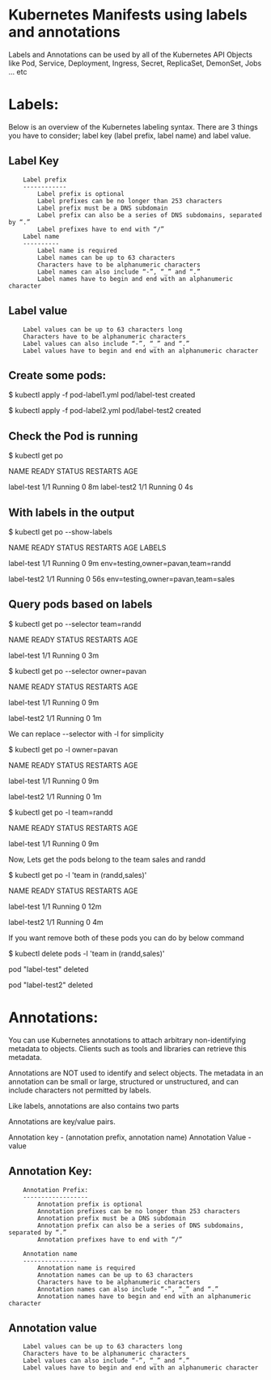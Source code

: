 # Kubernetes Manifests using labels and annotations

Labels and Annotations can be used by all of the Kubernetes API Objects like Pod, Service, Deployment, Ingress, Secret, ReplicaSet, DemonSet, Jobs ... etc

Labels:
======

Below is an overview of the Kubernetes labeling syntax. There are 3 things you have to consider; label key (label prefix, label name) and label value.


Label Key
---------
        Label prefix
        ------------
            Label prefix is optional
            Label prefixes can be no longer than 253 characters
            Label prefix must be a DNS subdomain
            Label prefix can also be a series of DNS subdomains, separated by “.”
            Label prefixes have to end with “/”
        Label name
        ----------
            Label name is required
            Label names can be up to 63 characters
            Characters have to be alphanumeric characters
            Label names can also include “-”, “_” and “.”
            Label names have to begin and end with an alphanumeric character

Label value
-----------
        Label values can be up to 63 characters long
        Characters have to be alphanumeric characters
        Label values can also include “-”, “_” and “.”
        Label values have to begin and end with an alphanumeric character

Create some pods:
----------------

$ kubectl apply -f pod-label1.yml 
pod/label-test created

$ kubectl apply -f pod-label2.yml 
pod/label-test2 created


Check the Pod is running
------------------------

$ kubectl get po

NAME          READY     STATUS    RESTARTS   AGE

label-test    1/1       Running   0          8m
label-test2   1/1       Running   0          4s


With labels in the output
-------------------------

$ kubectl get po --show-labels

NAME          READY     STATUS    RESTARTS   AGE       LABELS

label-test    1/1       Running   0          9m        env=testing,owner=pavan,team=randd

label-test2   1/1       Running   0          56s       env=testing,owner=pavan,team=sales


Query pods based on labels
--------------------------

$ kubectl get po --selector team=randd

NAME         READY     STATUS    RESTARTS   AGE

label-test   1/1       Running   0          3m

$ kubectl get po --selector owner=pavan

NAME          READY     STATUS    RESTARTS   AGE

label-test    1/1       Running   0          9m

label-test2   1/1       Running   0          1m

We can replace --selector with -l for simplicity

$ kubectl get po -l owner=pavan

NAME          READY     STATUS    RESTARTS   AGE

label-test    1/1       Running   0          9m

label-test2   1/1       Running   0          1m

$ kubectl get po -l team=randd

NAME         READY     STATUS    RESTARTS   AGE

label-test   1/1       Running   0          9m


Now, Lets get the pods belong to the team sales and randd

$ kubectl get po -l 'team in (randd,sales)'

NAME          READY     STATUS    RESTARTS   AGE

label-test    1/1       Running   0          12m

label-test2   1/1       Running   0          4m

If you want remove both of these pods you can do by below command

$ kubectl delete pods -l 'team in (randd,sales)'

pod "label-test" deleted

pod "label-test2" deleted



Annotations:
===========

You can use Kubernetes annotations to attach arbitrary non-identifying metadata to objects. Clients such as tools and libraries can retrieve this metadata.

Annotations are NOT used to identify and select objects. The metadata in an annotation can be small or large, structured or unstructured, and can include characters not permitted by labels.

Like labels, annotations are also contains two parts 


Annotations are key/value pairs. 

Annotation key - (annotation prefix, annotation name)
Annotation Value - value

Annotation Key:
--------------

        Annotation Prefix:
        ------------------
            Annotation prefix is optional
            Annotation prefixes can be no longer than 253 characters
            Annotation prefix must be a DNS subdomain
            Annotation prefix can also be a series of DNS subdomains, separated by “.”
            Annotation prefixes have to end with “/”

        Annotation name
        ---------------
            Annotation name is required
            Annotation names can be up to 63 characters
            Characters have to be alphanumeric characters
            Annotation names can also include “-”, “_” and “.”
            Annotation names have to begin and end with an alphanumeric character

Annotation value
----------------
        Label values can be up to 63 characters long
        Characters have to be alphanumeric characters
        Label values can also include “-”, “_” and “.”
        Label values have to begin and end with an alphanumeric character


